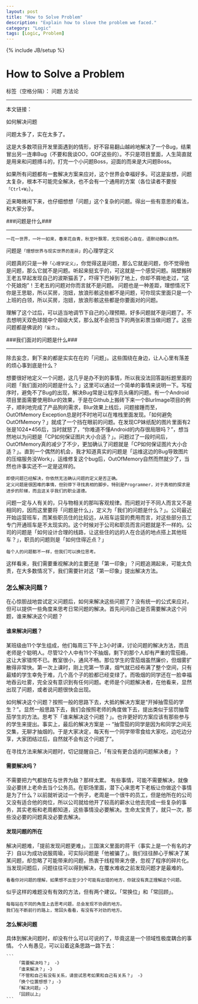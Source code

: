 ```yaml
---
layout: post
title: "How to Solve Problem"
description: "Explain how to slove the problem we faced."
category: "Logic"
tags: [Logic, Problem]
---
```

{% include JB/setup %}

# How to Solve a Problem

标签（空格分隔）： 问题 方法论

---

本文链接：

如何解决问题

问题太多了，实在太多了。

这是大多数项目开发里面遇到的情形，好不容易翻山越岭地解决了一个Bug，结果冒出另一连串Bug（不要和我谈OO，GOF这些的）。不只是项目里面，人生简直就是用来和问题搏斗的，打完一个小问题Boss，迎面的而来是大问题Boss。

如果所有问题都有一套解决方案来应对，这个世界会幸福好多。可这是妄想，问题太复杂，根本不可能完全解决，也不会有一个通用的方案（各位读者不要按`「Ctrl+W」`）。

近来略微闲下来，也仔细想想「问题」这个复杂的问题。得出一些有意思的看法，和大家分享。

###问题是什么###

----------

```
一花一世界，一叶一如来，春来花自青，秋至叶飘零，无穷般若心自在，语默动静以自然。 
```

问题是`「理想世界与现实世界的差异」`的心理学定义

问题真的只是一种`「心理学定义」`，你觉得这是问题，那么它就是问题，你不觉得他是问题，那么它就不是问题。听起来挺玄乎的，可这就是一个感受问题。隔壁搬砖王老五早起发现自己的波斯猫丢了，吓得下巴掉到了地上，你却不屑地走过，“这个死娘炮”！王老五的问题对你而言就不是问题。
问题也是一种差距，理想情况下你是王思聪，所以买房，泡妞，放浪形骸这些都不是问题，可你现实里面只是一个上班的白领，所以买房，泡妞，放浪形骸这些都是你要面对的问题。

理解了这个过后，可以适当地调节下自己的心理预期，好多问题就不是问题了。不去想明天双色球就中个超级大奖，那么就不会把当下的两张彩票当做问题了。这些问题都是佛说的`「妄念」`。

###我们面对的问题是什么###

----------

除去妄念，剩下来的都是实实在在的「问题」。这些围绕在身边，让人心里有落差的烦心事到底是什么？

想要很好地定义一个问题，这几乎是办不到的事情，所以我没法回答副标题里面的问题「我们面对的问题是什么？」这里可以通过一个简单的事情来说明一下。写程序时，避免不了Bug的出现，解决Bug常是让程序员头痛的问题。有一个Android项目里面需要使用Blur的效果，于是在Github上搬砖下来一个BlurImage项目的例子，顺利地完成了产品狗的需求，Blur效果上线后，问题接踵而至，OutOfMemory Exception总是时不时地可以在堆栈里面发现。「如何避免OutOfMemory？」就成了一个挡在眼前的问题。在发现CP妹纸配的图片里面有2张是1024*456后，当时就怒了，“你难道不懂Android的内存很局限吗？”，想当然地以为问题是「CP如何保证图片大小合适？」。问题过了一段时间后，OutOfMemory真的减少了不少，更加确认了问题就是「CP如何保证图片大小合适？」。直到一个偶然的机会，我才知道真实的问题是「运维这边的Bug导致图片的压缩服务没Work」，运维修复这个bug后，OutOfMemory自然而然就少了，当然也许事实还不一定是这样的。

```
即使问题已经解决，你依然无法确认问题的定义是否正确。
定义问题是很困难的事情，但别停下寻找真相的脚步。特别是Programmer，对于真相的探求是进步的阶梯，而且这关乎我们的职业道德。
```

问题一定与人有关的，只与物相关的那叫客观规律。而问题对于不同人而言又不是相同的，因而这里要将「问题是什么」，定义为「我们的问题是什么？」。公司最近开始运营班车，而某些职员住的比较远，从班车运营的费用而言，对这些部分员工专门开通班车是不太现实的。这个时候对于公司和职员而言问题就是不一样的。公司的问题是「如何设计合理的线路，让这些住的远的人在合适的地点搭上其他班车？」，职员的问题则是「如何住得近点？」

```
每个人的问题都不一样，但我们可以换位思考。
```
这样看来，我们需要重视解决的主要还是「第一印象」？问题追溯起来，可能太负责，在大多数情况下，我们需要针对这「第一印象」提出解决方法。

### 怎么解决问题？

在心惊胆战地尝试定义问题后，如何来解决这些问题了？没有统一的公式来应对，但可以提供一些角度来思考日常问题的解决。首先问问自己是否需要解决这个问题，谁来解决这个问题？

#### 谁来解决问题？

某班级由11个学生组成，他们每周三下午上3小时课，讨论问题的解决方法，而且老师是个聪明人。尽管12个人中有11个不抽烟，剩下的那个人却有严重的雪茄瘾，这让大家错愕不已。教室很小，通风不畅。那位学生的雪茄烟虽然廉价，但烟雾扩散得非常快。第一次上课时，刚上完第一节课，烟气就已经布满了整个空间，只有最矮的学生幸免于难，几个高个子的脸都已经变绿了。而吸烟的同学还在一脸幸福地吞云吐雾，完全没有意识到有任何问题。老师是个问题解决者，在他看来，显然出现了问题，或者说问题很快会出现。

如何解决这个问题？按照一般的思路下去，大抵的解决方案是“开掉抽雪茄的学生？”。显然一般思路下去，我们会按照老师的角度做下去，提出类似于惩罚抽雪茄学生的方法。思考下「谁来解决这个问题？」。也许更好的方案应该有那些参与的学生来提出。事实上，最后的解决方案是 -- “抽雪茄的同学是因为和同学之间无交集，无聊才抽烟的。于是大家决定，每天有一个同学带零食给大家吃，边吃边分享，大家团结过后，自然就不会有这个问题了”。

在寻找方法来解决问题时，切记提醒自己，「有没有更合适的问题解决者」？

#### 需要解决吗？

不需要把力气都放在与世界为敌？那样太累。
有些事情，可能不需要解决，就像没必要拼上老命去当个公务员。在职场里面，潜下心来思考下老板让你做这个事情是为了什么？以前就听说过一个例子，老周是一个很牛的员工，但是他所在的公司又没有适合他的岗位，所以公司就给他开了较高的薪水让他去完成一些复杂的事务，其实老板和老周都知道，这些事情没必要解决。生命太宝贵了，就只一次，那些没必要的问题真没必要去解决。

#### 发现问题的所在

解决问题难，「提前发现问题更难」。三国演义里面的蒋干（事实上是一个有名的才子）自以为成功说服周瑜，可实际问题是「他被骗了」。我们往往醉心于解决了某某问题，却忽略了可能带来的问题，热衷于线程带来方便，忽视了程序的碎片化。当发现问题后，问题往往可以得到解决，在覆水难收之前发现问题才是最难的。

```
看看你对问题的理解，如果想不出至少3个可能有出错的地方，你就没有真正理解这个问题。
```

似乎这样的难题没有有效的方法，但有两个建议。「常换位」和「常回顾」。

```
每每站在不同的角度上去思考问题，总会发现不协调的地方。
我们在不断前行的路上，常回头看看，有没有不对劲的地方。
```

#### 怎么解决问题

具体到解决问题时，却没有什么可以可说的了，毕竟这是一个领域性极度耦合的事情。
个人有愚见，可以沿着这条思路一路下去：
    
    ```
        「需要解决吗？」 -》
        「谁来解决？」-》
        「不管和自己有没有关系，请尝试思考如果和自己有关系？」 -》
        「换个位置想想？」-》
        「解决问题」-》
        「回顾以上」
    ```
